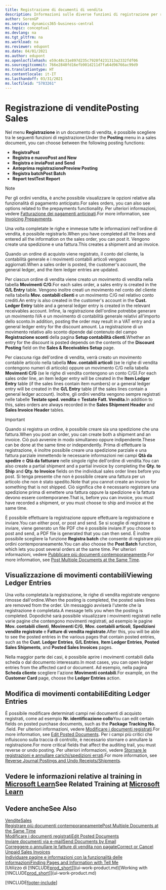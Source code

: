 ```yaml
---
title: Registrazione di documenti di vendita
description: Informazioni sulle diverse funzioni di registrazione per registrare documenti di vendita e sul modo in cui aggiornare documenti registrati.
author: SorenGP
ms.service: dynamics365-business-central
ms.topic: conceptual
ms.devlang: na
ms.tgt_pltfrm: na
ms.workload: na
ms.reviewer: edupont
ms.date: 04/01/2021
ms.author: edupont
ms.openlocfilehash: e59c48c31e897d235c7920f4231313a2332fdf06
ms.sourcegitcommit: 766e2840fd16efb901d211d7fa64d96766ac99d9
ms.translationtype: HT
ms.contentlocale: it-IT
ms.lasthandoff: 03/31/2021
ms.locfileid: "5783261"
---
```

# <a name="posting-sales"></a><span data-ttu-id="f031d-103">Registrazione di vendite</span><span class="sxs-lookup"><span data-stu-id="f031d-103">Posting Sales</span></span>

<span data-ttu-id="f031d-104">Nel menu **Registrazione** in un documento di vendita, è possibile scegliere tra le seguenti funzioni di registrazione:</span><span class="sxs-lookup"><span data-stu-id="f031d-104">Under the **Posting** menu in a sales document, you can choose between the following posting functions:</span></span>

* <span data-ttu-id="f031d-105">**Registra**</span><span class="sxs-lookup"><span data-stu-id="f031d-105">**Post**</span></span>
* <span data-ttu-id="f031d-106">**Registra e nuovo**</span><span class="sxs-lookup"><span data-stu-id="f031d-106">**Post and New**</span></span>
* <span data-ttu-id="f031d-107">**Registra e invia**</span><span class="sxs-lookup"><span data-stu-id="f031d-107">**Post and Send**</span></span>
* <span data-ttu-id="f031d-108">**Anteprima registrazione**</span><span class="sxs-lookup"><span data-stu-id="f031d-108">**Preview Posting**</span></span>
* <span data-ttu-id="f031d-109">**Registra batch**</span><span class="sxs-lookup"><span data-stu-id="f031d-109">**Post Batch**</span></span>
* <span data-ttu-id="f031d-110">**Report test**</span><span class="sxs-lookup"><span data-stu-id="f031d-110">**Test Report**</span></span>

> [!NOTE]
> <span data-ttu-id="f031d-111">Per gli ordini vendita, è anche possibile visualizzare le opzioni relative alla funzionalità di pagamento anticipato.</span><span class="sxs-lookup"><span data-stu-id="f031d-111">For sales orders, you can also see options related to the prepayments functionality.</span></span> <span data-ttu-id="f031d-112">Per ulteriori informazioni, vedere [Fatturazione dei pagamenti anticipati](finance-invoice-prepayments.md).</span><span class="sxs-lookup"><span data-stu-id="f031d-112">For more information, see [Invoicing Prepayments](finance-invoice-prepayments.md).</span></span>

<span data-ttu-id="f031d-113">Una volta completate le righe e immesse tutte le informazioni nell'ordine di vendita, è possibile registrarlo.</span><span class="sxs-lookup"><span data-stu-id="f031d-113">When you have completed all the lines and entered all the information on the sales order, you can post it.</span></span> <span data-ttu-id="f031d-114">Vengono create una spedizione e una fattura.</span><span class="sxs-lookup"><span data-stu-id="f031d-114">This creates a shipment and an invoice.</span></span>

<span data-ttu-id="f031d-115">Quando un ordine di acquisto viene registrato, il conto del cliente, la contabilità generale e i movimenti contabili articoli vengono aggiornati.</span><span class="sxs-lookup"><span data-stu-id="f031d-115">When a sales order is posted, the customer's account, the general ledger, and the item ledger entries are updated.</span></span>

<span data-ttu-id="f031d-116">Per ciascun ordine di vendita viene creato un movimento di vendita nella tabella **Movimenti C/G**.</span><span class="sxs-lookup"><span data-stu-id="f031d-116">For each sales order, a sales entry is created in the **G/L Entry** table.</span></span> <span data-ttu-id="f031d-117">Vengono inoltre creati un movimento nel conto del cliente nella tabella **Mov. contabili clienti** e un movimento C/G nel relativo conto crediti.</span><span class="sxs-lookup"><span data-stu-id="f031d-117">An entry is also created in the customer's account in the **Cust. Ledger Entry** table and a general ledger entry is created in the relevant receivables account.</span></span> <span data-ttu-id="f031d-118">Infine, la registrazione dell'ordine potrebbe generare un movimento IVA e un movimento di contabilità generale relativi all'importo dello sconto.</span><span class="sxs-lookup"><span data-stu-id="f031d-118">In addition, posting the order may result in a VAT entry and a general ledger entry for the discount amount.</span></span> <span data-ttu-id="f031d-119">La registrazione di un movimento relativo allo sconto dipende dal contenuto del campo **Registrazione sconti** della pagina **Setup contabilità clienti**.</span><span class="sxs-lookup"><span data-stu-id="f031d-119">Whether an entry for the discount is posted depends on the contents of the **Discount Posting** field on the **Sales & Receivables Setup** page.</span></span>

<span data-ttu-id="f031d-120">Per ciascuna riga dell'ordine di vendita, verrà creato un movimento contabile articolo nella tabella **Mov. contabili articoli** (se le righe di vendita contengono numeri di articolo) oppure un movimento C/G nella tabella **Movimenti C/G** (se le righe di vendita contengono un conto C/G).</span><span class="sxs-lookup"><span data-stu-id="f031d-120">For each sales order line, an item ledger entry will be created in the **Item Ledger Entry** table (if the sales lines contain item numbers) or a general ledger entry will be created in the **G/L Entry** table (if the sales lines contain a general ledger account).</span></span> <span data-ttu-id="f031d-121">Inoltre, gli ordini vendita vengono sempre registrati nelle tabelle **Testate sped. vendita** e **Testate Fatt. Vendita**.</span><span class="sxs-lookup"><span data-stu-id="f031d-121">In addition to this, sales orders are always recorded in the **Sales Shipment Header** and **Sales Invoice Header** tables.</span></span>

> [!IMPORTANT]  
> <span data-ttu-id="f031d-122">Quando si registra un ordine, è possibile creare sia una spedizione che una fattura.</span><span class="sxs-lookup"><span data-stu-id="f031d-122">When you post an order, you can create both a shipment and an invoice.</span></span> <span data-ttu-id="f031d-123">Ciò può avvenire in modo simultaneo oppure indipendente.</span><span class="sxs-lookup"><span data-stu-id="f031d-123">These can be done at the same time or independently.</span></span> <span data-ttu-id="f031d-124">Prima di effettuare la registrazione, è inoltre possibile creare una spedizione parziale e una fattura parziale immettendo le necessarie informazioni nei campi **Qtà da spedire** e **Qtà da fatturare** nelle singole righe dell'ordine di vendita.</span><span class="sxs-lookup"><span data-stu-id="f031d-124">You can also create a partial shipment and a partial invoice by completing the **Qty. to Ship** and **Qty. to Invoice** fields on the individual sales order lines before you post.</span></span> <span data-ttu-id="f031d-125">Si tenga presente che non è possibile creare una fattura per un articolo che non è stato spedito.</span><span class="sxs-lookup"><span data-stu-id="f031d-125">Note that you cannot create an invoice for something that is not shipped.</span></span> <span data-ttu-id="f031d-126">Ciò significa che è necessario registrare una spedizione prima di emettere una fattura oppure la spedizione e la fattura devono essere contemporanee.</span><span class="sxs-lookup"><span data-stu-id="f031d-126">That is, before you can invoice, you must have recorded a shipment, or you must choose to ship and invoice at the same time.</span></span>

<span data-ttu-id="f031d-127">È possibile effettuare la registrazione oppure effettuare la registrazione e inviare.</span><span class="sxs-lookup"><span data-stu-id="f031d-127">You can either post, or post and send.</span></span> <span data-ttu-id="f031d-128">Se si sceglie di registrare e inviare, viene generato un file PDF che è possibile inviare.</span><span class="sxs-lookup"><span data-stu-id="f031d-128">If you choose to post and send, a PDF file is generated that you can then send.</span></span> <span data-ttu-id="f031d-129">È inoltre possibile scegliere la funzione **Registra batch** che consente di registrare più ordini contemporaneamente.</span><span class="sxs-lookup"><span data-stu-id="f031d-129">You can also choose the **Post Batch** function, which lets you post several orders at the same time.</span></span> <span data-ttu-id="f031d-130">Per ulteriori informazioni, vedere [Pubblicare più documenti contemporaneamente](ui-batch-posting.md).</span><span class="sxs-lookup"><span data-stu-id="f031d-130">For more information, see [Post Multiple Documents at the Same Time](ui-batch-posting.md).</span></span>

## <a name="viewing-ledger-entries"></a><span data-ttu-id="f031d-131">Visualizzazione di movimenti contabili</span><span class="sxs-lookup"><span data-stu-id="f031d-131">Viewing Ledger Entries</span></span>

<span data-ttu-id="f031d-132">Una volta completata la registrazione, le righe di vendita registrate vengono rimosse dall'ordine.</span><span class="sxs-lookup"><span data-stu-id="f031d-132">When the posting is completed, the posted sales lines are removed from the order.</span></span> <span data-ttu-id="f031d-133">Un messaggio avviserà l'utente che la registrazione è completata.</span><span class="sxs-lookup"><span data-stu-id="f031d-133">A message tells you when the posting is completed.</span></span> <span data-ttu-id="f031d-134">Dopodiché sarà possibile visualizzare i movimenti registrati nelle varie pagine che contengono movimenti registrati, ad esempio le pagine **Mov. contabili clienti**, **Movimenti C/G**, **Mov. contabili articoli**, **Spedizioni vendite registrate** e **Fatture di vendita registrate**.</span><span class="sxs-lookup"><span data-stu-id="f031d-134">After this, you will be able to see the posted entries in the various pages that contain posted entries, such as the **Cust. Ledger Entries**, **G/L Entries**, **Item Ledger Entries**, **Posted Sales Shipments**, and **Posted Sales Invoices** pages.</span></span>  

<span data-ttu-id="f031d-135">Nella maggior parte dei casi, è possibile aprire i movimenti contabili dalla scheda o dal documento interessato.</span><span class="sxs-lookup"><span data-stu-id="f031d-135">In most cases, you can open ledger entries from the affected card or document.</span></span> <span data-ttu-id="f031d-136">Ad esempio, nella pagina **Scheda cliente** scegliere l'azione **Movimenti contabili**.</span><span class="sxs-lookup"><span data-stu-id="f031d-136">For example, on the **Customer Card** page, choose the **Ledger Entries** action.</span></span>

## <a name="editing-ledger-entries"></a><span data-ttu-id="f031d-137">Modifica di movimenti contabili</span><span class="sxs-lookup"><span data-stu-id="f031d-137">Editing Ledger Entries</span></span>

<span data-ttu-id="f031d-138">È possibile modificare determinati campi nei documenti di acquisto registrati, come ad esempio **Nr. identificazione collo**</span><span class="sxs-lookup"><span data-stu-id="f031d-138">You can edit certain fields on posted purchase documents, such as the **Package Tracking No.**</span></span> <span data-ttu-id="f031d-139">.</span><span class="sxs-lookup"><span data-stu-id="f031d-139">field.</span></span> <span data-ttu-id="f031d-140">Per ulteriori informazioni, vedere [Modificare i documenti registrati](across-edit-posted-document.md).</span><span class="sxs-lookup"><span data-stu-id="f031d-140">For more information, see [Edit Posted Documents](across-edit-posted-document.md).</span></span> <span data-ttu-id="f031d-141">Per i campi più critici che influiscono sulla traccia di controllo, è necessario stornare o annullare la registrazione.</span><span class="sxs-lookup"><span data-stu-id="f031d-141">For more critical fields that affect the auditing trail, you must reverse or undo posting.</span></span> <span data-ttu-id="f031d-142">Per ulteriori informazioni, vedere [Stornare le registrazioni e annullare carichi/spedizioni errati](finance-how-reverse-journal-posting.md).</span><span class="sxs-lookup"><span data-stu-id="f031d-142">For more information, see [Reverse Journal Postings and Undo Receipts/Shipments](finance-how-reverse-journal-posting.md).</span></span>

## <a name="see-related-training-at-microsoft-learn"></a><span data-ttu-id="f031d-143">Vedere le informazioni relative al training in [Microsoft Learn](/learn/modules/ship-invoice-items-dynamics-365-business-central/index)</span><span class="sxs-lookup"><span data-stu-id="f031d-143">See Related Training at [Microsoft Learn](/learn/modules/ship-invoice-items-dynamics-365-business-central/index)</span></span>

## <a name="see-also"></a><span data-ttu-id="f031d-144">Vedere anche</span><span class="sxs-lookup"><span data-stu-id="f031d-144">See Also</span></span>

[<span data-ttu-id="f031d-145">Vendite</span><span class="sxs-lookup"><span data-stu-id="f031d-145">Sales</span></span>](sales-manage-sales.md)  
[<span data-ttu-id="f031d-146">Registrare più documenti contemporaneamente</span><span class="sxs-lookup"><span data-stu-id="f031d-146">Post Multiple Documents at the Same Time</span></span>](ui-batch-posting.md)  
[<span data-ttu-id="f031d-147">Modificare i documenti registrati</span><span class="sxs-lookup"><span data-stu-id="f031d-147">Edit Posted Documents</span></span>](across-edit-posted-document.md)  
[<span data-ttu-id="f031d-148">Inviare documenti via e-mail</span><span class="sxs-lookup"><span data-stu-id="f031d-148">Send Documents by Email</span></span>](ui-how-send-documents-email.md)  
[<span data-ttu-id="f031d-149">Correggere o annullare le fatture di vendita non pagate</span><span class="sxs-lookup"><span data-stu-id="f031d-149">Correct or Cancel Unpaid Sales Invoices</span></span>](sales-how-correct-cancel-sales-invoice.md)  
[<span data-ttu-id="f031d-150">Individuare pagine e informazioni con la funzionalità delle informazioni</span><span class="sxs-lookup"><span data-stu-id="f031d-150">Finding Pages and Information with Tell Me</span></span>](ui-search.md)  
<span data-ttu-id="f031d-151">[Utilizzo di [!INCLUDE[prod_short](includes/prod_short.md)]](ui-work-product.md)</span><span class="sxs-lookup"><span data-stu-id="f031d-151">[Working with [!INCLUDE[prod_short](includes/prod_short.md)]](ui-work-product.md)</span></span>

[!INCLUDE[footer-include](includes/footer-banner.md)]  
